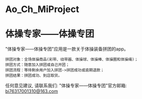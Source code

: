 # Ao_Ch_MiProject
# 体操专家——体操专团

  "体操专家——体操专团"应用是一款关于体操装备拼团的app。

    拼团对象：全场体操商品(彩带、绕带器、体操球、体操棒、体操圈和体操绳)；
    拼团方式：随意加入拼团或自己开团；
    拼团流程：等待剩余用户加入拼团->拼团成功或逾期退款；
    拼团结果：拼团成功、到店取货。

   任何意见建议, 请联系我们: 
   "体操专家——体操专团"官方邮箱: bi76317001310@163.com
